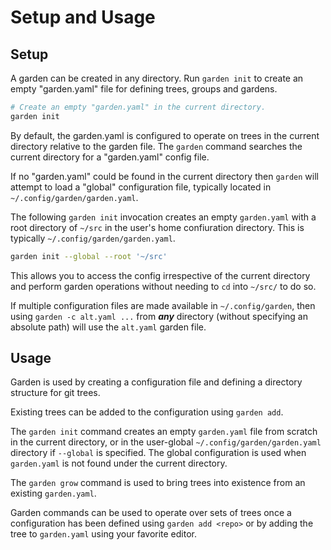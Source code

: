# Setup and Usage

## Setup

A garden can be created in any directory. Run `garden init` to create
an empty "garden.yaml" file for defining trees, groups and gardens.

```bash
# Create an empty "garden.yaml" in the current directory.
garden init
```

By default, the garden.yaml is configured to operate on trees in the
current directory relative to the garden file. The `garden` command
searches the current directory for a "garden.yaml" config file.

If no "garden.yaml" could be found in the current directory then `garden`
will attempt to load a "global" configuration file, typically located in
`~/.config/garden/garden.yaml`.

The following `garden init` invocation creates an empty `garden.yaml` with a
root directory of `~/src` in the user's home confiuration directory. This is
typically `~/.config/garden/garden.yaml`.

```bash
garden init --global --root '~/src'
```

This allows you to access the config irrespective of the current directory and
perform garden operations without needing to `cd` into `~/src/` to do so.

If multiple configuration files are made available in `~/.config/garden`, then
using `garden -c alt.yaml ...` from ***any*** directory (without specifying an
absolute path) will use the `alt.yaml` garden file.


## Usage

Garden is used by creating a configuration file and defining a directory
structure for git trees.

Existing trees can be added to the configuration using `garden add`.

The `garden init` command creates an empty `garden.yaml` file from scratch in
the current directory, or in the user-global `~/.config/garden/garden.yaml`
directory if `--global`  is specified.  The global configuration is used when
`garden.yaml` is not found under the current directory.

The `garden grow` command is used to bring trees into existence from an
existing `garden.yaml`.

Garden commands can be used to operate over sets of trees once a configuration
has been defined using `garden add <repo>` or by adding the tree to
`garden.yaml` using your favorite editor.
